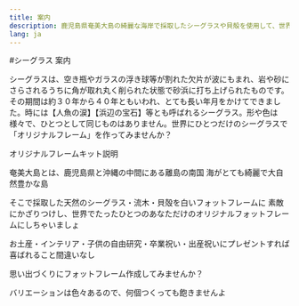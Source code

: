 ```yaml
---
title: 案内
description: 鹿児島県奄美大島の綺麗な海岸で採取したシーグラスや貝殻を使用して、世界にひとつだけのオリジナルフォットフレームを作ってみませんか？お土産や子供の自由研究にも簡単に作れるので最適です。天然のシーグラスをお部屋に飾って気分リフレッシュしましょう！
lang: ja
---
```


#シーグラス 案内

シーグラスは、空き瓶やガラスの浮き球等が割れた欠片が波にもまれ、岩や砂にさらされるうちに角が取れ丸く削られた状態で砂浜に打ち上げられたものです。その期間は約３０年から４０年ともいわれ、とても長い年月をかけてできました。時には【人魚の涙】【浜辺の宝石】等とも呼ばれるシーグラス。形や色は様々で、ひとつとして同じものはありません。世界にひとつだけのシーグラスで「オリジナルフレーム」を作ってみませんか？


オリジナルフレームキット説明

奄美大島とは、鹿児島県と沖縄の中間にある離島の南国
海がとても綺麗で大自然豊かな島

そこで採取した天然のシーグラス・流木・貝殻を白いフォットフレームに
素敵にかざりつけし、世界でたったひとつのあなただけのオリジナルフォットフレームにしちゃいましょ

お土産・インテリア・子供の自由研究・卒業祝い・出産祝いにプレゼントすれば
喜ばれること間違いなし

思い出づくりにフォットフレーム作成してみませんか？

バリエーションは色々あるので、何個つくっても飽きませんよ

